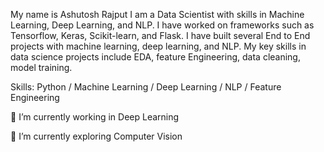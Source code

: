 My name is Ashutosh Rajput
I am a Data Scientist with skills in Machine Learning, Deep Learning, and NLP. I have worked on frameworks such as Tensorflow, Keras, Scikit-learn, and Flask. I have built several End to End projects with machine learning, deep learning, and NLP.
My key skills in data science projects include EDA, feature Engineering, data cleaning, model training.

Skills: Python / Machine Learning / Deep Learning / NLP / Feature Engineering

🔭 I’m currently working in Deep Learning

🌱 I’m currently exploring Computer Vision


<!---
ashutoshrajput96/ashutoshrajput96 is a ✨ special ✨ repository because its `README.md` (this file) appears on your GitHub profile.
You can click the Preview link to take a look at your changes.
--->
